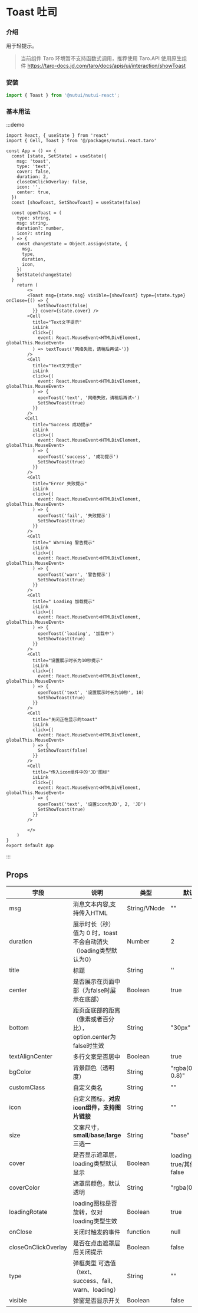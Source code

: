 # Toast 吐司

### 介绍

用于轻提示。

>当前组件 Taro 环境暂不支持函数式调用，推荐使用 Taro.API 使用原生组件 https://taro-docs.jd.com/taro/docs/apis/ui/interaction/showToast


### 安装

```javascript
import { Toast } from '@nutui/nutui-react';
```
### 基本用法

:::demo

```tsx
import React, { useState } from 'react'
import { Cell, Toast } from '@/packages/nutui.react.taro'

const App = () => {
  const [state, SetState] = useState({
    msg: 'toast',
    type: 'text',
    cover: false,
    duration: 2,
    closeOnClickOverlay: false,
    icon: '',
    center: true,
  })
  const [showToast, SetShowToast] = useState(false)

  const openToast = (
    type: string,
    msg: string,
    duration?: number,
    icon?: string
  ) => {
    const changeState = Object.assign(state, {
      msg,
      type,
      duration,
      icon,
    })
    SetState(changeState)
  }
    return (
        <>
        <Toast msg={state.msg} visible={showToast} type={state.type} onClose={() => {
            SetShowToast(false)
          }} cover={state.cover} />
        <Cell
          title="Text文字提示"
          isLink
          click={(
            event: React.MouseEvent<HTMLDivElement, globalThis.MouseEvent>
          ) => textToast('网络失败，请稍后再试~')}
        />
        <Cell
          title="Text文字提示"
          isLink
          click={(
            event: React.MouseEvent<HTMLDivElement, globalThis.MouseEvent>
          ) => {
            openToast('text', '网络失败，请稍后再试~')
            SetShowToast(true)
          }}
        />
       <Cell
          title="Success 成功提示"
          isLink
          click={(
            event: React.MouseEvent<HTMLDivElement, globalThis.MouseEvent>
          ) => {
            openToast('success', '成功提示')
            SetShowToast(true)
          }}
        />
        <Cell
          title="Error 失败提示"
          isLink
          click={(
            event: React.MouseEvent<HTMLDivElement, globalThis.MouseEvent>
          ) => {
            openToast('fail', '失败提示')
            SetShowToast(true)
          }}
        />
        <Cell
          title=" Warning 警告提示"
          isLink
          click={(
            event: React.MouseEvent<HTMLDivElement, globalThis.MouseEvent>
          ) => {
            openToast('warn', '警告提示')
            SetShowToast(true)
          }}
        />
        <Cell
          title=" Loading 加载提示"
          isLink
          click={(
            event: React.MouseEvent<HTMLDivElement, globalThis.MouseEvent>
          ) => {
            openToast('loading', '加载中')
            SetShowToast(true)
          }}
        />
        <Cell
          title="设置展示时长为10秒提示"
          isLink
          click={(
            event: React.MouseEvent<HTMLDivElement, globalThis.MouseEvent>
          ) => {
            openToast('text', '设置展示时长为10秒', 10)
            SetShowToast(true)
          }}
        />
        <Cell
          title="关闭正在显示的toast"
          isLink
          click={(
            event: React.MouseEvent<HTMLDivElement, globalThis.MouseEvent>
          ) => {
            SetShowToast(false)
          }}
        />
        <Cell
          title="传入icon组件中的'JD'图标"
          isLink
          click={(
            event: React.MouseEvent<HTMLDivElement, globalThis.MouseEvent>
          ) => {
            openToast('text', '设置icon为JD', 2, 'JD')
            SetShowToast(true)
          }}
        />
        
        </>
    )
}
export default App
```
:::



## Props

| 字段                   | 说明                                                                    | 类型         | 默认值                        |
|------------------------|-------------------------------------------------------------------------|--------------|-------------------------------|
| msg                    | 消息文本内容,支持传入HTML                                               | String/VNode | ""                            |
| duration               | 展示时长（秒）<br>值为 0 时，toast 不会自动消失（loading类型默认为0） | Number       | 2                         |
| title                  | 标题                                                                    | String       | ''                            |
| center                 | 是否展示在页面中部（为false时展示在底部）                               | Boolean      | true                          |
| bottom                 | 距页面底部的距离（像素或者百分比），option.center为false时生效          | String       | "30px"                        |
| textAlignCenter      | 多行文案是否居中                                                        | Boolean      | true                          |
| bgColor               | 背景颜色（透明度）                                                      | String       | "rgba(0, 0, 0, 0.8)"          |
| customClass           | 自定义类名                                                              | String       | ""                            |
| icon                   | 自定义图标，**对应icon组件，支持图片链接**                              | String       | ""                            |
| size                   | 文案尺寸，**small**/**base**/**large**三选一                            | String       | "base"                        |
| cover                  | 是否显示遮罩层，loading类型默认显示                                     | Boolean      | loading类型true/其他类型false |
| coverColor            | 遮罩层颜色，默认透明                                                    | String       | "rgba(0,0,0,0)"               |
| loadingRotate         | loading图标是否旋转，仅对loading类型生效                                | Boolean      | true                          |
| onClose               | 关闭时触发的事件                                                        | function     | null                          |
| closeOnClickOverlay | 是否在点击遮罩层后关闭提示                                              | Boolean      | false                         |
| type                   | 弹框类型 可选值（text、success、fail、warn、loading）                   | String       | ""                            |
| visible                   | 弹窗是否显示开关                   | Boolean       | false                            |

